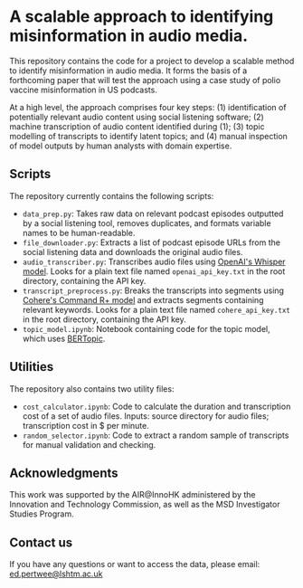 # A scalable approach to identifying misinformation in audio media.
This repository contains the code for a project to develop a scalable method to identify misinformation in audio media. It forms the basis of a forthcoming paper that will test the approach using a case study of polio vaccine misinformation in US podcasts.

At a high level, the approach comprises four key steps: (1) identification of potentially relevant audio content using social listening software; (2) machine transcription of audio content identified during (1); (3) topic modelling of transcripts to identify latent topics; and (4) manual inspection of model outputs by human analysts with domain expertise.

## Scripts
The repository currently contains the following scripts:
- `data_prep.py`: Takes raw data on relevant podcast episodes outputted by a social listening tool, removes duplicates, and formats variable names to be human-readable.
- `file_downloader.py`: Extracts a list of podcast episode URLs from the social listening data and downloads the original audio files.
- `audio_transcriber.py`: Transcribes audio files using [OpenAI's Whisper model](https://openai.com/index/whisper/). Looks for a plain text file named `openai_api_key.txt` in the root directory, containing the API key.
- `transcript_preprocess.py`: Breaks the transcripts into segments using [Cohere's Command R+ model](https://docs.cohere.com/docs/command-r-plus) and extracts segments containing relevant keywords. Looks for a plain text file named `cohere_api_key.txt` in the root directory, containing the API key.
- `topic_model.ipynb`: Notebook containing code for the topic model, which uses [BERTopic](https://maartengr.github.io/BERTopic/index.html).

## Utilities
The repository also contains two utility files:
- `cost_calculator.ipynb`: Code to calculate the duration and transcription cost of a set of audio files. Inputs: source directory for audio files; transcription cost in $ per minute.
- `random_selector.ipynb`: Code to extract a random sample of transcripts for manual validation and checking.

## Acknowledgments
This work was supported by the AIR@InnoHK administered by the Innovation and Technology Commission, as well as the MSD Investigator Studies Program.

## Contact us
If you have any questions or want to access the data, please email:
ed.pertwee@lshtm.ac.uk
